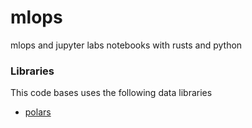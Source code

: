 # mlops
mlops and jupyter labs notebooks with rusts and python

### Libraries
This code bases uses the following data libraries
- [polars](https://www.pola.rs)
